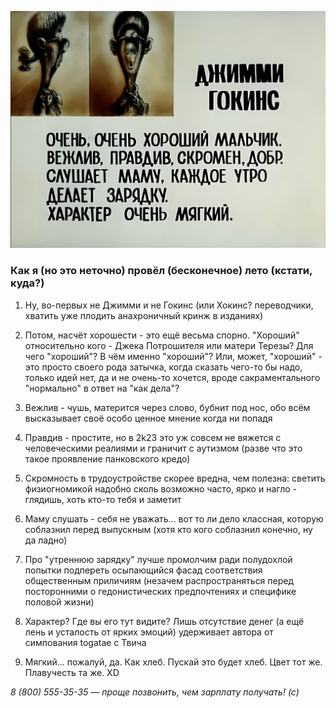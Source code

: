 ![досье одного мальчика](Jimmy_Dossier.jpg "А кто это?")

### **Как я** (но это неточно) **провёл** (бесконечное) **лето** (кстати, куда?)

1. Ну, во-первых не Джимми и не Гокинс (или Хокинс? переводчики, хватить уже плодить анахроничный кринж в изданиях)
   
2. Потом, насчёт хорошести - это ещё весьма спорно. "Хороший" относительно кого - Джека Потрошителя или матери Терезы? Для чего "хороший"? В чём именно "хороший"? Или, может, "хороший" - это просто своего рода затычка, когда сказать чего-то бы надо, только идей нет, да и не очень-то хочется, вроде сакраментального "нормально" в ответ на "как дела"?
   
3. Вежлив - чушь, матерится через слово, бубнит под нос, обо всём высказывает своё особо ценное мнение когда ни попадя
   
4. Правдив - простите, но в 2k23 это уж совсем не вяжется с человеческими реалиями и граничит с аутизмом (разве что это такое проявление панковского кредо)
   
5. Скромность в трудоустройстве скорее вредна, чем полезна: светить физиогномикой надобно сколь возможно часто, ярко и нагло - глядишь, хоть кто-то тебя и заметит
   
6. Маму слушать - себя не уважать... вот то ли дело классная, которую соблазнил перед выпускным (хотя кто кого соблазнил конечно, ну да ладно)
   
7. Про "утреннюю зарядку" лучше промолчим ради полудохлой попытки подпереть осыпающийся фасад соответствия общественным приличиям (незачем распространяться перед посторонними о гедонистических предпочтениях и специфике половой жизни)
   
8. Характер? Где вы его тут видите? Лишь отсутствие денег (а ещё лень и усталость от ярких эмоций) удерживает автора от симпования togatae с Твича
   
9.  Мягкий... пожалуй, да. Как хлеб. Пускай это будет хлеб. Цвет тот же. Плавучесть та же. XD

_8 (800) 555-35-35 — проще позвонить, чем зарплату получать! (с)_

